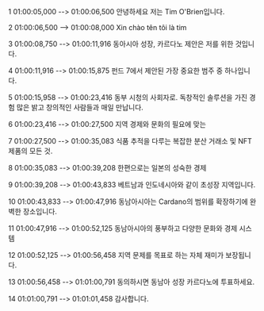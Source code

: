 1
01:00:05,000 --> 01:00:06,500
안녕하세요 저는 Tim O'Brien입니다.

2
01:00:06,500 --> 01:00:08,000
Xin chào tên tôi là tim

3
01:00:08,750 --> 01:00:11,916
동아시아 성장, 카르다노 제안은 저를 위한 것입니다.

4
01:00:11,916 --> 01:00:15,875
펀드 7에서 제안된 가장 중요한 범주 중 하나입니다.

5
01:00:15,958 --> 01:00:23,416
동부 시청의 사회자로. 독창적인 솔루션을 가진 경험 많은 밝고 창의적인 사람들과 매일 만납니다.

6
01:00:23,416 --> 01:00:27,500
지역 경제와 문화의 필요에 맞는

7
01:00:27,500 --> 01:00:35,083
식품 추적을 다루는 복잡한 분산 거래소 및 NFT 제품의 모든 것.

8
01:00:35,083 --> 01:00:39,208
한편으로는 일본의 성숙한 경제

9
01:00:39,208 --> 01:00:43,833
베트남과 인도네시아와 같이 초성장 지역입니다.

10
01:00:43,833 --> 01:00:47,916
동남아시아는 Cardano의 범위를 확장하기에 완벽한 장소입니다.

11
01:00:47,916 --> 01:00:52,125
동남아시아의 풍부하고 다양한 문화와 경제 시스템

12
01:00:52,125 --> 01:00:56,458
지역 문제를 목표로 하는 자체 재미가 보장됩니다.

13
01:00:56,458 --> 01:01:00,791
동의하시면 동남아 성장 카르다노에 투표하세요.

14
01:01:00,791 --> 01:01:01,458
감사합니다.
